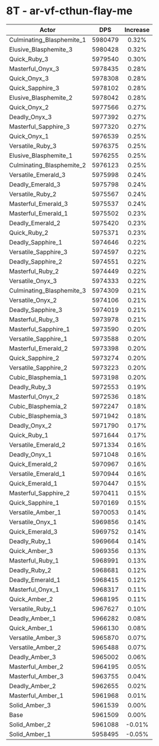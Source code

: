 # 8T - ar-vf-cthun-flay-me
| Actor | DPS | Increase |
|---|:---:|:---:|
|Culminating_Blasphemite_1|5980479|0.32%|
|Elusive_Blasphemite_3|5980428|0.32%|
|Quick_Ruby_3|5979540|0.30%|
|Masterful_Onyx_3|5978435|0.28%|
|Quick_Onyx_3|5978308|0.28%|
|Quick_Sapphire_3|5978102|0.28%|
|Elusive_Blasphemite_2|5978042|0.28%|
|Quick_Onyx_2|5977566|0.27%|
|Deadly_Onyx_3|5977392|0.27%|
|Masterful_Sapphire_3|5977320|0.27%|
|Quick_Onyx_1|5976539|0.25%|
|Versatile_Ruby_3|5976375|0.25%|
|Elusive_Blasphemite_1|5976255|0.25%|
|Culminating_Blasphemite_2|5976123|0.25%|
|Versatile_Emerald_3|5975998|0.24%|
|Deadly_Emerald_3|5975798|0.24%|
|Versatile_Ruby_2|5975567|0.24%|
|Masterful_Emerald_3|5975537|0.24%|
|Masterful_Emerald_1|5975502|0.23%|
|Deadly_Emerald_2|5975420|0.23%|
|Quick_Ruby_2|5975371|0.23%|
|Deadly_Sapphire_1|5974646|0.22%|
|Versatile_Sapphire_3|5974597|0.22%|
|Deadly_Sapphire_2|5974551|0.22%|
|Masterful_Ruby_2|5974449|0.22%|
|Versatile_Onyx_3|5974333|0.22%|
|Culminating_Blasphemite_3|5974309|0.21%|
|Versatile_Onyx_2|5974106|0.21%|
|Deadly_Sapphire_3|5974019|0.21%|
|Masterful_Ruby_3|5973978|0.21%|
|Masterful_Sapphire_1|5973590|0.20%|
|Versatile_Sapphire_1|5973588|0.20%|
|Masterful_Emerald_2|5973398|0.20%|
|Quick_Sapphire_2|5973274|0.20%|
|Versatile_Sapphire_2|5973223|0.20%|
|Cubic_Blasphemia_1|5973198|0.20%|
|Deadly_Ruby_3|5972553|0.19%|
|Masterful_Onyx_2|5972536|0.18%|
|Cubic_Blasphemia_2|5972247|0.18%|
|Cubic_Blasphemia_3|5971942|0.18%|
|Deadly_Onyx_2|5971790|0.17%|
|Quick_Ruby_1|5971644|0.17%|
|Versatile_Emerald_2|5971334|0.16%|
|Deadly_Onyx_1|5971048|0.16%|
|Quick_Emerald_2|5970967|0.16%|
|Versatile_Emerald_1|5970944|0.16%|
|Quick_Emerald_1|5970447|0.15%|
|Masterful_Sapphire_2|5970411|0.15%|
|Quick_Sapphire_1|5970169|0.15%|
|Versatile_Amber_1|5970053|0.14%|
|Versatile_Onyx_1|5969856|0.14%|
|Quick_Emerald_3|5969752|0.14%|
|Deadly_Ruby_1|5969664|0.14%|
|Quick_Amber_3|5969356|0.13%|
|Masterful_Ruby_1|5968991|0.13%|
|Deadly_Ruby_2|5968681|0.12%|
|Deadly_Emerald_1|5968415|0.12%|
|Masterful_Onyx_1|5968317|0.11%|
|Quick_Amber_2|5968195|0.11%|
|Versatile_Ruby_1|5967627|0.10%|
|Deadly_Amber_1|5966282|0.08%|
|Quick_Amber_1|5966130|0.08%|
|Versatile_Amber_3|5965870|0.07%|
|Versatile_Amber_2|5965488|0.07%|
|Deadly_Amber_3|5965002|0.06%|
|Masterful_Amber_2|5964195|0.05%|
|Masterful_Amber_3|5963755|0.04%|
|Deadly_Amber_2|5962655|0.02%|
|Masterful_Amber_1|5961968|0.01%|
|Solid_Amber_3|5961539|0.00%|
|Base|5961509|0.00%|
|Solid_Amber_2|5961088|-0.01%|
|Solid_Amber_1|5958495|-0.05%|

